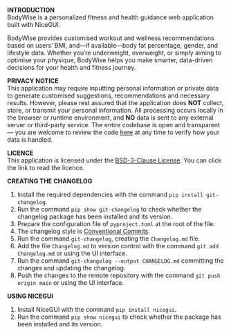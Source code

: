 **INTRODUCTION**  
BodyWise is a personalized fitness and health guidance web application built with NiceGUI.

BodyWise provides customised
workout and wellness recommendations based on users’ BMI, and—if available—body fat percentage, gender, and lifestyle
data. Whether you’re underweight, overweight, or simply aiming to optimise your physique, BodyWise helps you make
smarter, data-driven decisions for your health and fitness journey.

**PRIVACY NOTICE**  
This application may require inputting personal information or private data to generate customised suggestions,
recommendations and necessary results. However, please rest assured that the application does **NOT** collect, store, or
transmit your personal information. All processing occurs locally in the browser or runtime environment, and **NO** data
is sent to any external server or third-party service. The entire codebase is open and transparent — you are welcome to
review the code [here](./) at any time to verify how your data is handled.

**LICENCE**  
This application is licensed under the [BSD-3-Clause License](LICENSE). You can click the link to read the licence.

**CREATING THE CHANGELOG**

1. Install the required dependencies with the command `pip install git-changelog`.
2. Run the command `pip show git-changelog` to check whether the changelog package has been installed and its version.
3. Prepare the configuration file of `pyproject.toml` at the root of the file.
4. The changelog style is [Conventional Commits](https://www.conventionalcommits.org/en/v1.0.0/).
5. Run the command `git-changelog`, creating the `Changelog.md` file.
6. Add the file `Changelog.md` to version control with the command `git add Changelog.md` or using the UI interface.
7. Run the command `git-changelog --output CHANGELOG.md` committing the changes and updating the changelog.
8. Push the changes to the remote repository with the command `git push origin main` or using the UI interface.

**USING NICEGUI**

1. Install NiceGUI with the command `pip install nicegui`.
2. Run the command `pip show nicegui` to check whether the package has been installed and its version.